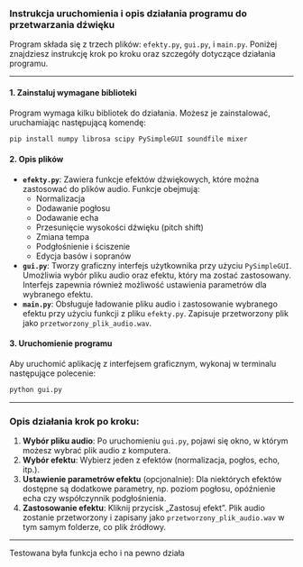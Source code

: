 
### Instrukcja uruchomienia i opis działania programu do przetwarzania dźwięku

Program składa się z trzech plików: `efekty.py`, `gui.py`, i `main.py`. Poniżej znajdziesz instrukcję krok po kroku oraz szczegóły dotyczące działania programu.

---

#### 1. **Zainstaluj wymagane biblioteki**
Program wymaga kilku bibliotek do działania. Możesz je zainstalować, uruchamiając następującą komendę:

```bash
pip install numpy librosa scipy PySimpleGUI soundfile mixer
```

#### 2. **Opis plików**
   - **`efekty.py`**: Zawiera funkcje efektów dźwiękowych, które można zastosować do plików audio. Funkcje obejmują:
     - Normalizacja
     - Dodawanie pogłosu
     - Dodawanie echa
     - Przesunięcie wysokości dźwięku (pitch shift)
     - Zmiana tempa
     - Podgłośnienie i ściszenie
     - Edycja basów i sopranów
   - **`gui.py`**: Tworzy graficzny interfejs użytkownika przy użyciu `PySimpleGUI`. Umożliwia wybór pliku audio oraz efektu, który ma zostać zastosowany. Interfejs zapewnia również możliwość ustawienia parametrów dla wybranego efektu.
   - **`main.py`**: Obsługuje ładowanie pliku audio i zastosowanie wybranego efektu przy użyciu funkcji z pliku `efekty.py`. Zapisuje przetworzony plik jako `przetworzony_plik_audio.wav`.

#### 3. **Uruchomienie programu**
Aby uruchomić aplikację z interfejsem graficznym, wykonaj w terminalu następujące polecenie:

```bash
python gui.py
```

---

### Opis działania krok po kroku:
1. **Wybór pliku audio**: Po uruchomieniu `gui.py`, pojawi się okno, w którym możesz wybrać plik audio z komputera.
2. **Wybór efektu**: Wybierz jeden z efektów (normalizacja, pogłos, echo, itp.).
3. **Ustawienie parametrów efektu** (opcjonalnie): Dla niektórych efektów dostępne są dodatkowe parametry, np. poziom pogłosu, opóźnienie echa czy współczynnik podgłośnienia.
4. **Zastosowanie efektu**: Kliknij przycisk „Zastosuj efekt”. Plik audio zostanie przetworzony i zapisany jako `przetworzony_plik_audio.wav` w tym samym folderze, co plik źródłowy.

---

Testowana była funkcja echo i na pewno działa
